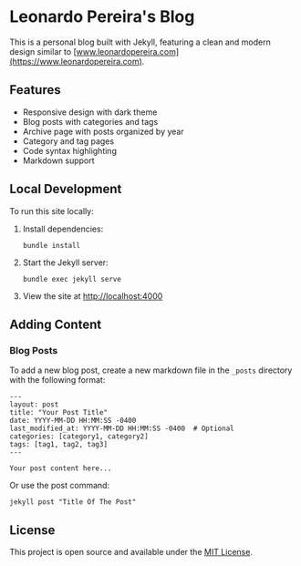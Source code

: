 # Leonardo Pereira's Blog

This is a personal blog built with Jekyll, featuring a clean and modern design similar to [www.leonardopereira.com](https://www.leonardopereira.com).

## Features

- Responsive design with dark theme
- Blog posts with categories and tags
- Archive page with posts organized by year
- Category and tag pages
- Code syntax highlighting
- Markdown support

## Local Development

To run this site locally:

1. Install dependencies:
   ```
   bundle install
   ```

2. Start the Jekyll server:
   ```
   bundle exec jekyll serve
   ```

3. View the site at [http://localhost:4000](http://localhost:4000)

## Adding Content

### Blog Posts

To add a new blog post, create a new markdown file in the `_posts` directory with the following format:

```
---
layout: post
title: "Your Post Title"
date: YYYY-MM-DD HH:MM:SS -0400
last_modified_at: YYYY-MM-DD HH:MM:SS -0400  # Optional
categories: [category1, category2]
tags: [tag1, tag2, tag3]
---

Your post content here...
```

Or use the post command:

```
jekyll post "Title Of The Post"
```

## License

This project is open source and available under the [MIT License](LICENSE). 